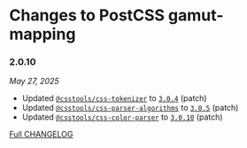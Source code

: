 # Changes to PostCSS gamut-mapping

### 2.0.10

_May 27, 2025_

- Updated [`@csstools/css-tokenizer`](https://github.com/csstools/postcss-plugins/tree/main/packages/css-tokenizer) to [`3.0.4`](https://github.com/csstools/postcss-plugins/tree/main/packages/css-tokenizer/CHANGELOG.md#304) (patch)
- Updated [`@csstools/css-parser-algorithms`](https://github.com/csstools/postcss-plugins/tree/main/packages/css-parser-algorithms) to [`3.0.5`](https://github.com/csstools/postcss-plugins/tree/main/packages/css-parser-algorithms/CHANGELOG.md#305) (patch)
- Updated [`@csstools/css-color-parser`](https://github.com/csstools/postcss-plugins/tree/main/packages/css-color-parser) to [`3.0.10`](https://github.com/csstools/postcss-plugins/tree/main/packages/css-color-parser/CHANGELOG.md#3010) (patch)

[Full CHANGELOG](https://github.com/csstools/postcss-plugins/tree/main/plugins/postcss-gamut-mapping/CHANGELOG.md)
